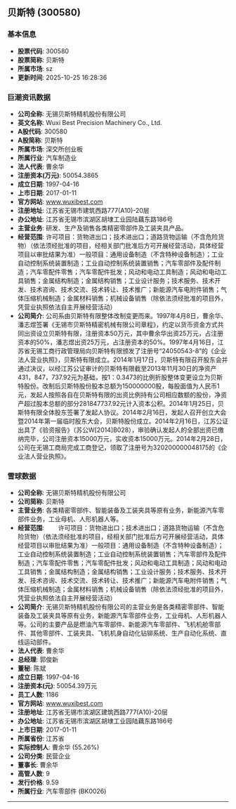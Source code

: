 ## 贝斯特 (300580)

### 基本信息

- **股票代码**: 300580
- **股票简称**: 贝斯特
- **所属市场**: sz
- **更新时间**: 2025-10-25 16:28:36

### 巨潮资讯数据

- **公司全称**: 无锡贝斯特精机股份有限公司
- **英文名称**: Wuxi Best Precision Machinery Co., Ltd.
- **A股代码**: 300580
- **A股简称**: 贝斯特
- **所属市场**: 深交所创业板
- **所属行业**: 汽车制造业
- **法人代表**: 曹余华
- **注册资本(万元)**: 50054.3865
- **成立日期**: 1997-04-16
- **上市日期**: 2017-01-11
- **官方网站**: www.wuxibest.com
- **注册地址**: 江苏省无锡市建筑西路777(A10)-20层
- **办公地址**: 江苏省无锡市滨湖区胡埭工业园陆藕东路186号
- **主营业务**: 研发、生产及销售各类精密零部件及工装夹具产品。
- **经营范围**: 许可项目：货物进出口；技术进出口；道路货物运输（不含危险货物）（依法须经批准的项目，经相关部门批准后方可开展经营活动，具体经营项目以审批结果为准）一般项目：通用设备制造（不含特种设备制造）；工业自动控制系统装置制造；工业自动控制系统装置销售；汽车零部件及配件制造；汽车零配件零售；汽车零配件批发；风动和电动工具制造；风动和电动工具销售；金属结构制造；金属结构销售；工业设计服务；技术服务、技术开发、技术咨询、技术交流、技术转让、技术推广；新能源汽车电附件销售；气体压缩机械制造；金属材料销售；机械设备销售（除依法须经批准的项目外，凭营业执照依法自主开展经营活动）
- **公司简介**: 公司系由贝斯特有限整体改制变更而来。1997年4月8日，曹余华、潘志煜签署《无锡市贝斯特精密机械有限公司章程》，约定以货币资金方式共同出资设立贝斯特有限，注册资本50万元，其中曹余华出资25万元，占注册资本的50%，潘志煜出资25万元，占注册资本的50%。1997年4月16日，江苏省无锡工商行政管理局向贝斯特有限颁发了注册号“24050543-8”的《企业法人营业执照》，贝斯特有限成立。2014年1月17日，贝斯特有限召开股东会并通过决议，以经江苏公证审计的贝斯特有限截至2013年11月30日的净资产431，847，737.92元为基础，按1：0.3473的比例折股整体变更设立为贝斯特股份。改制后贝斯特股份股本总额为150000000股，每股面值为人民币1元，发起人按照各自在贝斯特有限的出资比例持有公司相应数额的股份，净资产超过股本总额的部分281847737.92元计入资本公积。2014年1月25日，贝斯特有限全体股东签署了发起人协议。2014年2月16日，发起人召开创立大会暨2014年第一届临时股东大会，贝斯特股份成立。2014年2月16日，江苏公证出具了《验资报告》（苏公W[2014]B028），审验确认发起人的全部出资已缴纳完毕，公司注册资本15000万元，实收资本15000万元。2014年2月28日，公司在无锡工商局完成工商登记，领取了注册号为320200000048175的《企业法人营业执照》。

### 雪球数据

- **公司全称**: 无锡贝斯特精机股份有限公司
- **公司简称**: 贝斯特
- **主营业务**: 各类精密零部件、智能装备及工装夹具等原有业务，新能源汽车零部件业务，工业母机、人形机器人等。
- **经营范围**: 　　许可项目：货物进出口；技术进出口；道路货物运输（不含危险货物）（依法须经批准的项目，经相关部门批准后方可开展经营活动，具体经营项目以审批结果为准）一般项目：通用设备制造（不含特种设备制造）；工业自动控制系统装置制造；工业自动控制系统装置销售；汽车零部件及配件制造；汽车零配件零售；汽车零配件批发；风动和电动工具制造；风动和电动工具销售；金属结构制造；金属结构销售；工业设计服务；技术服务、技术开发、技术咨询、技术交流、技术转让、技术推广；新能源汽车电附件销售；气体压缩机械制造；金属材料销售；机械设备销售（除依法须经批准的项目外，凭营业执照依法自主开展经营活动）
- **公司简介**: 无锡贝斯特精机股份有限公司的主营业务是各类精密零部件、智能装备及工装夹具等原有业务，新能源汽车零部件业务，工业母机、人形机器人等。公司的主要产品是燃油汽车零部件、新能源汽车零部件、飞机机舱零部件、其他零部件、工装夹具、飞机机身自动化钻铆系统、生产自动化系统、直线运动部件。
- **法人代表**: 曹余华
- **总经理**: 郭俊新
- **董秘**: 陈斌
- **成立日期**: 1997-04-16
- **注册资本(元)**: 50054.39万元
- **员工人数**: 1186
- **官方网站**: www.wuxibest.com
- **注册地址**: 江苏省无锡市滨湖区建筑西路777(A10)-20层
- **办公地址**: 江苏省无锡市滨湖区胡埭工业园陆藕东路186号
- **上市日期**: 2017-01-11
- **所属省份**: 江苏省
- **实际控制人**: 曹余华 (55.26%)
- **公司分类**: 民营企业
- **董事长**: 曹余华
- **高管人数**: 9
- **发行价格**: 9.59
- **所属行业**: 汽车零部件 (BK0026)

---